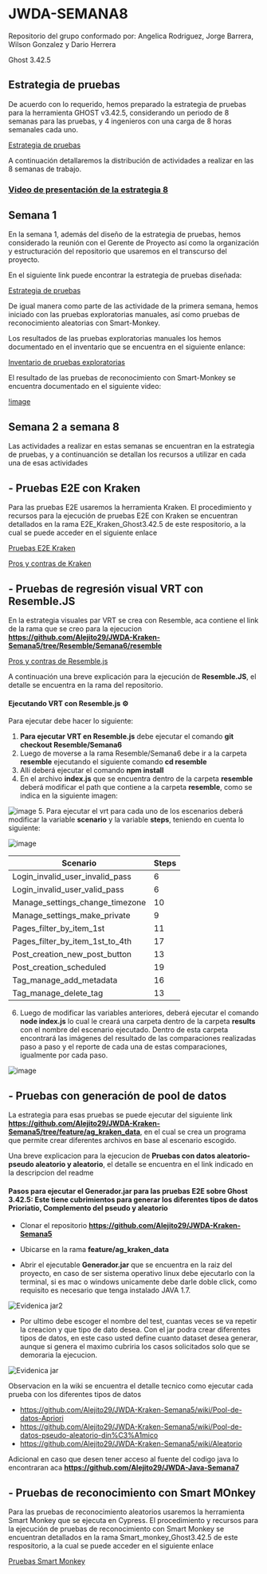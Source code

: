 # JWDA-SEMANA8

Repositorio del grupo conformado por: Angelica Rodriguez, Jorge Barrera, Wilson Gonzalez y Dario Herrera

Ghost 3.42.5

## Estrategia de pruebas

De acuerdo con lo requerido, hemos preparado la estrategia de pruebas para la herramienta GHOST v3.42.5, considerando un periodo de 8 semanas para las pruebas, y 4 ingenieros con una carga de 8 horas semanales cada uno. 

[Estrategia de pruebas](https://drive.google.com/file/d/14q8HxiaViYn40oREXcW4lmNxdKC6othO/view?usp=sharing)

A continuación detallaremos la distribución de actividades a realizar en las 8 semanas de trabajo.

### [Video de presentación de la estrategia 8](https://youtu.be/fxOwWk7aOOo)

## Semana 1

En la semana 1, además del diseño de la estrategia de pruebas, hemos considerado la reunión con el Gerente de Proyecto así como la organización y estructuración del repositorio que usaremos en el transcurso del proyecto.

En el siguiente link puede encontrar la estrategia de pruebas diseñada:

[Estrategia de pruebas](https://drive.google.com/file/d/14q8HxiaViYn40oREXcW4lmNxdKC6othO/view?usp=sharing)

De igual manera como parte de las actividade de la primera semana, hemos iniciado con las pruebas exploratorias manuales, así como pruebas de reconocimiento aleatorias con Smart-Monkey.

Los resultados de las pruebas exploratorias manuales los hemos documentado en el inventario que se encuentra en el siguiente enlance: 

[Inventario de pruebas exploratorias](https://uniandes-my.sharepoint.com/:x:/g/personal/d_herrerag_uniandes_edu_co/EchmpZbGTXdOkKtGqViiDvgBieczDyZ6d1mnLPSZLi9Nuw?e=l489rD)

El resultado de las pruebas de reconocimiento con Smart-Monkey se encuentra documentado en el siguiente video:

[!image](https://user-images.githubusercontent.com/78655008/120123322-c8d90e00-c173-11eb-97d1-bacc6a07632f.mp4)

## Semana 2 a semana 8

Las actividades a realizar en estas semanas se encuentran en la estrategia de pruebas, y a continuanción se detallan los recursos a utilizar en cada una de esas actividades

## - Pruebas E2E con Kraken

Para las pruebas E2E usaremos la herramienta Kraken. El procedimiento y recursos para la ejecución de pruebas E2E con Kraken se encuentran detallados en la rama E2E_Kraken_Ghost3.42.5 de este respositorio, a la cual se puede acceder en el siguiente enlace

[Pruebas E2E Kraken](https://github.com/Dherrera54/JWDA-Semana8/tree/E2E_Kraken_Ghost3.42.5)

[Pros y contras de Kraken](https://github.com/Alejito29/JWDA-Kraken-Semana5/wiki/Pros-y-Contras-de-kraken)

## - Pruebas de regresión visual VRT con Resemble.JS

En la estrategia visuales par VRT se crea con Resemble, aca contiene el link de la rama que se creo para la ejecucion **https://github.com/Alejito29/JWDA-Kraken-Semana5/tree/Resemble/Semana6/resemble**

[Pros y contras de Resemble.js](https://github.com/Alejito29/JWDA-Kraken-Semana5/wiki/Pros-y-Contras-de-resemble-js)

A continuación una breve explicación para la ejecución de **Resemble.JS**, el detalle se encuentra en la rama del repositorio.

#### Ejecutando VRT con Resemble.js ⚙️

Para ejecutar debe  hacer lo siguiente:

1. **Para ejecutar VRT en Resemble.js** debe ejecutar el comando **git checkout Resemble/Semana6**
2. Luego de moverse a la rama Resemble/Semana6 debe ir a la carpeta **resemble** ejecutando el siguiente comando **cd resemble**
3. Allí deberá ejecutar el comando **npm install**
4. En el archivo **index.js** que se encuentra dentro de la carpeta **resemble** deberá modificar el path que contiene a la carpeta **resemble**, como se indica en la siguiente imagen:

![image](https://user-images.githubusercontent.com/78829003/118384661-7f15f280-b5cd-11eb-8467-f3b1a93bc2b5.png)
5. Para ejecutar el vrt para cada uno de los escenarios deberá modificar la variable **scenario** y la variable **steps**, teniendo en cuenta lo siguiente:

![image](https://user-images.githubusercontent.com/78829003/118384817-d6689280-b5ce-11eb-90d3-2f21376cf51e.png)

|Scenario|Steps|
|--------|-----|
|Login_invalid_user_invalid_pass|6|
|Login_invalid_user_valid_pass|6|
|Manage_settings_change_timezone|10|
|Manage_settings_make_private|9|
|Pages_filter_by_item_1st|11|
|Pages_filter_by_item_1st_to_4th|17|
|Post_creation_new_post_button|13|
|Post_creation_scheduled|19|
|Tag_manage_add_metadata|16|
|Tag_manage_delete_tag|13|


6. Luego de modificar las variables anteriores, deberá ejecutar el comando **node index.js** lo cual le creará una carpeta dentro de la carpeta **results** con el nombre del escenario ejecutado. Dentro de esta carpeta encontrará las imágenes del resultado de las comparaciones realizadas paso a paso y el reporte de cada una de estas comparaciones, igualmente por cada paso.

![image](https://user-images.githubusercontent.com/78829003/118384703-ecc21e80-b5cd-11eb-8b9c-41c7bc78ceef.png)



## - Pruebas con generación de pool de datos

La estrategia para esas pruebas se puede ejecutar del  siguiente link **https://github.com/Alejito29/JWDA-Kraken-Semana5/tree/feature/ag_kraken_data**, en el cual se crea un programa que permite crear diferentes archivos en base al escenario escogido. 

Una breve explicacion para la ejecucion de **Pruebas con datos aleatorio- pseudo aleatorio y aleatorio**, el detalle se encuentra en el link indicado en la descripcion del readme


#### Pasos para ejecutar el Generador.jar para las pruebas E2E sobre Ghost 3.42.5: Este tiene cubrimientos para generar  los diferentes tipos de datos **Prioriatio, Complemento del pseudo y aleatorio**

* Clonar el repositorio **https://github.com/Alejito29/JWDA-Kraken-Semana5**

* Ubicarse en la rama **feature/ag_kraken_data**

* Abrir el ejecutable **Generador.jar** que se encuentra en la raiz del proyecto, en caso de ser sistema operativo linux debe ejecutarlo con la terminal, si es mac o windows unicamente debe darle doble click, como requisito es necesario que tenga instalado JAVA  1.7.

![Evidenica jar2](https://user-images.githubusercontent.com/78820446/119274217-70829900-bbd4-11eb-989e-1825cb0150da.png)


* Por ultimo debe escoger el nombre del test, cuantas veces se va repetir la creacion y que tipo de dato desea. Con el jar podra crear diferentes tipos de datos, en este caso usted define cuanto dataset desea generar, aunque si genera el maximo cubriria los casos solicitados solo que se demoraria la ejecucion.

 ![Evidenica jar](https://user-images.githubusercontent.com/78820446/119274137-1bdf1e00-bbd4-11eb-9f1e-ab7cb971bb13.png)

Observacion en la wiki se encuentra el detalle tecnico como ejecutar cada prueba con los diferentes tipos de datos 

* https://github.com/Alejito29/JWDA-Kraken-Semana5/wiki/Pool-de-datos-Apriori
* https://github.com/Alejito29/JWDA-Kraken-Semana5/wiki/Pool-de-datos-pseudo-aleatorio-din%C3%A1mico
* https://github.com/Alejito29/JWDA-Kraken-Semana5/wiki/Aleatorio

Adicional en caso que desen tener acceso al fuente del codigo java lo encontraran aca **https://github.com/Alejito29/JWDA-Java-Semana7**

## - Pruebas de reconocimiento con Smart MOnkey

Para las pruebas de reconocimiento aleatorios usaremos la herramienta Smart Monkey que se ejecuta en Cypress. El procedimiento y recursos para la ejecución de pruebas de reconocimiento con Smart Monkey se encuentran detallados en la rama Smart_monkey_Ghost3.42.5 de este respositorio, a la cual se puede acceder en el siguiente enlace

[Pruebas Smart Monkey](https://github.com/Dherrera54/JWDA-Semana8/tree/Smart_monkey_Ghost3.42.5)
